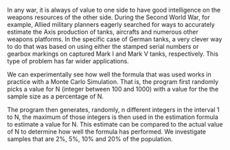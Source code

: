In any war, it is always of value to one side to have good intelligence on the weapons resources of the other side. During the Second World War, for example, Allied military planners eagerly searched for ways to accurately estimate the Axis production of tanks, aircrafts and numerous other weapons platforms. In the specific case of German tanks, a very clever way to do that was based on using either the stamped serial numbers or gearbox markings on captured Mark I and Mark V tanks, respectively. This type of problem has far wider applications.

We can experimentally see how well the formula that was used works in practice with a Monte Carlo Simulation. That is, the program first randomly picks a value for N (integer between 100 and 1000) with a value for the the sample size as a percentage of N.

The program then generates, randomly, n different integers in the interval 1 to N, the maximum of those integers is then used in the estimation formula to estimate a value for N. This estimate can be compared to the actual value of N to determine how well the formula has performed. We investigate samples that are 2%, 5%, 10% and 20% of the population.




